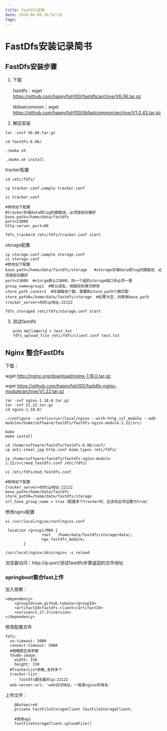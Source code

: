 ```yaml
---
title: fastdfs安装
date: 2020-06-08 16:52:25
tags:
---
```


# FastDfs安装记录简书

## FastDfs安装步骤

1. 下载

   fastdfs：wget https://github.com/happyfish100/fastdfs/archive/V6.06.tar.gz

   libfastcommon：wget https://github.com/happyfish100/libfastcommon/archive/V1.0.43.tar.gz

2.  解压安装

   ```
   tar -zxvf V6.06.tar.gz
   
   cd fastdfs-6.06/
   
   ./make.sh
   
   ./make.sh install
   ```

   tracker配置

   ```
   cd /etc/fdfs/
   
   cp tracker.conf.sample tracker.conf
   
   vi tracker.conf
   
   #修改如下配置
   #tracker存储data和log的跟路径，必须提前创建好
   base_path=/home/data/fastdfs
   port=23000
   http.server_port=80
   
   fdfs_trackerd /etc/fdfs/tracker.conf start
   ```

   storage配置

   ```
   cp storage.conf.sample storage.conf
   vi storage.conf
   #修改如下配置
   base_path=/home/data/fastdfs/storage   #storage存储data和log的跟路径，必须提前创建好
   port=23000  #storge默认23000，同一个组的storage端口号必须一致
   group_name=group1  #默认组名，根据实际情况修改
   store_path_count=1  #存储路径个数，需要和store_path个数匹配
   store_path0=/home/data/fastdfs/storage  #如果为空，则使用base_path
   tracker_server=你的ip地址:22122 
   
   fdfs_storaged /etc/fdfs/storage.conf start
   ```

3. 测试fastdfs

   ```
   echo HelloWorld > test.txt
   fdfs_upload_file /etc/fdfs/client.conf test.txt
   ```

## Nginx 整合FastDfs

下载：

wget http://nginx.org/download/nginx-1.18.0.tar.gz

wget https://github.com/happyfish100/fastdfs-nginx-module/archive/V1.22.tar.gz

```
tar -xvf nginx-1.18.0.tar.gz
tar -xvf V1.22.tar.gz
cd nginx-1.18.0/

./configure --prefix=/usr/local/nginx --with-http_ssl_module --add-module=/home/software/fastdfs/fastdfs-nginx-module-1.22/src/

make
make install

cd /home/software/fastdfs/fastdfs-6.06/conf/
cp anti-steal.jpg http.conf mime.types /etc/fdfs/

cp /home/software/fastdfs/fastdfs-nginx-module-1.22/src/mod_fastdfs.conf /etc/fdfs/

vi /etc/fdfs/mod_fastdfs.conf

#修改如下配置
tracker_server=你的ip地址:22122
base_path=/home/data/fastdfs
store_path0=/home/data/fastdfs/storage
url_have_group_name = true（配置多个tracker时，应该将此项设置为true）

```

修改nginx配置

```
vi /usr/local/nginx/conf/nginx.conf

 location /group1/M00 {
                root   /home/data/fastdfs/storage/data/;
                ngx_fastdfs_module;
        }

/usr/local/nginx/sbin/nginx -s reload
```

浏览器访问：http://ip:port/测试fastdfs步骤返回的文件地址



### springboot整合fast上传

加入依赖：

```
<dependency>
    <groupId>com.github.tobato</groupId>
    <artifactId>fastdfs-client</artifactId>
    <version>1.27.2</version>
</dependency>
```

修改配置文件

```
fdfs:
  so-timeout: 5000
  connect-timeout: 5000
  #缩略图生成参数
  thumb-image:
    width: 150
    height: 150
  #TrackerList参数,支持多个
  tracker-list:
    - fastdfs服务器的ip:22122
  web-server-url: 'web访问地址，一般是nginx的域名'
```

上传文件：

```
    @Autowired
    private FastFileStorageClient fastFileStorageClient;
    
    #调用api
    fastFileStorageClient.uploadFile()
```

